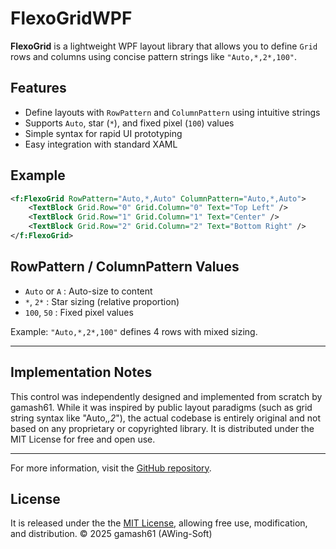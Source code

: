 # FlexoGridWPF

**FlexoGrid** is a lightweight WPF layout library that allows you to define `Grid` rows and columns using concise pattern strings like `"Auto,*,2*,100"`.

## Features

- Define layouts with `RowPattern` and `ColumnPattern` using intuitive strings
- Supports `Auto`, star (`*`), and fixed pixel (`100`) values
- Simple syntax for rapid UI prototyping
- Easy integration with standard XAML

## Example

```xml
<f:FlexoGrid RowPattern="Auto,*,Auto" ColumnPattern="Auto,*,Auto">
    <TextBlock Grid.Row="0" Grid.Column="0" Text="Top Left" />
    <TextBlock Grid.Row="1" Grid.Column="1" Text="Center" />
    <TextBlock Grid.Row="2" Grid.Column="2" Text="Bottom Right" />
</f:FlexoGrid>
```

## RowPattern / ColumnPattern Values

- `Auto` or `A` : Auto-size to content
- `*`, `2*`     : Star sizing (relative proportion)
- `100`, `50`   : Fixed pixel values

Example: `"Auto,*,2*,100"` defines 4 rows with mixed sizing.

---
## Implementation Notes
This control was independently designed and implemented from scratch by gamash61.
While it was inspired by public layout paradigms (such as grid string syntax like "Auto,*,2*"), the actual codebase is entirely original and not based on any proprietary or copyrighted library.
It is distributed under the MIT License for free and open use.

---
For more information, visit the [GitHub repository](https://github.com/gamash61/FlexoGridWPF).

## License

It is released under the the [MIT License](https://opensource.org/licenses/MIT), allowing free use, modification, and distribution.
© 2025 gamash61 (AWing-Soft)
